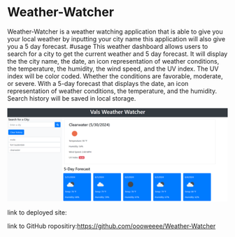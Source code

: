 # Weather-Watcher
Weather-Watcher is a weather watching application that is able to give you your local weather by inputting your city name this application will also give you a 5 day forecast.
#usage 
This weather dashboard allows users to search for a city to get the current weather and 5 day forecast.
It will display the the city name, the date, an icon representation of weather conditions, the temperature, the humidity, the wind speed, and the UV index.
The UV index will be color coded. Whether the conditions are favorable, moderate, or severe.
With a 5-day forecast that displays the date, an icon representation of weather conditions, the temperature, and the humidity.
Search history will be saved in local storage.

![vals weather watcher](image-1.png)



link to deployed site: 

link to GitHub ropositiry:https://github.com/oooweeee/Weather-Watcher